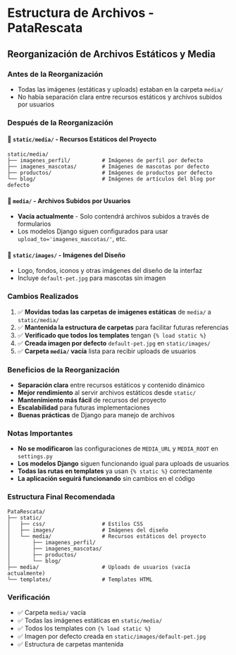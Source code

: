 # Estructura de Archivos - PataRescata

## Reorganización de Archivos Estáticos y Media

### Antes de la Reorganización
- Todas las imágenes (estáticas y uploads) estaban en la carpeta `media/`
- No había separación clara entre recursos estáticos y archivos subidos por usuarios

### Después de la Reorganización

#### 📁 `static/media/` - Recursos Estáticos del Proyecto
```
static/media/
├── imagenes_perfil/          # Imágenes de perfil por defecto
├── imagenes_mascotas/        # Imágenes de mascotas por defecto  
├── productos/                # Imágenes de productos por defecto
└── blog/                     # Imágenes de artículos del blog por defecto
```

#### 📁 `media/` - Archivos Subidos por Usuarios
- **Vacía actualmente** - Solo contendrá archivos subidos a través de formularios
- Los modelos Django siguen configurados para usar `upload_to='imagenes_mascotas/'`, etc.

#### 📁 `static/images/` - Imágenes del Diseño
- Logo, fondos, iconos y otras imágenes del diseño de la interfaz
- Incluye `default-pet.jpg` para mascotas sin imagen

### Cambios Realizados

1. ✅ **Movidas todas las carpetas de imágenes estáticas** de `media/` a `static/media/`
2. ✅ **Mantenida la estructura de carpetas** para facilitar futuras referencias
3. ✅ **Verificado que todos los templates** tengan `{% load static %}`
4. ✅ **Creada imagen por defecto** `default-pet.jpg` en `static/images/`
5. ✅ **Carpeta `media/` vacía** lista para recibir uploads de usuarios

### Beneficios de la Reorganización

- **Separación clara** entre recursos estáticos y contenido dinámico
- **Mejor rendimiento** al servir archivos estáticos desde `static/`
- **Mantenimiento más fácil** de recursos del proyecto
- **Escalabilidad** para futuras implementaciones
- **Buenas prácticas** de Django para manejo de archivos

### Notas Importantes

- **No se modificaron** las configuraciones de `MEDIA_URL` y `MEDIA_ROOT` en `settings.py`
- **Los modelos Django** siguen funcionando igual para uploads de usuarios
- **Todas las rutas en templates** ya usan `{% static %}` correctamente
- **La aplicación seguirá funcionando** sin cambios en el código

### Estructura Final Recomendada

```
PataRescata/
├── static/
│   ├── css/                  # Estilos CSS
│   ├── images/               # Imágenes del diseño
│   └── media/                # Recursos estáticos del proyecto
│       ├── imagenes_perfil/
│       ├── imagenes_mascotas/
│       ├── productos/
│       └── blog/
├── media/                    # Uploads de usuarios (vacía actualmente)
└── templates/                # Templates HTML
```

### Verificación

- ✅ Carpeta `media/` vacía
- ✅ Todas las imágenes estáticas en `static/media/`
- ✅ Todos los templates con `{% load static %}`
- ✅ Imagen por defecto creada en `static/images/default-pet.jpg`
- ✅ Estructura de carpetas mantenida

